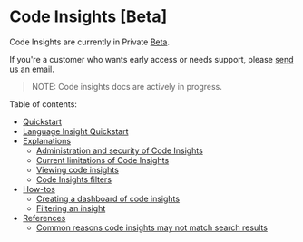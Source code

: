 # Code Insights [Beta]

Code Insights are currently in Private [Beta](../admin/beta_and_prototype_features.md). 

If you're a customer who wants early access or needs support, please [send us an email](mailto:feedback@sourcegraph.com).

> NOTE: Code insights docs are actively in progress. 

Table of contents:

- [Quickstart](quickstart.md)
- [Language Insight Quickstart](language_insight_quickstart.md)
- [Explanations](explanations/index.md)
    - [Administration and security of Code Insights](explanations/administration_and_security_of_code_insights.md)
    - [Current limitations of Code Insights](explanations/current_limitations_of_code_insights.md)
    - [Viewing code insights](explanations/viewing_code_insights.md)
    - [Code Insights filters](explanations/code_insights_filters.md)
- [How-tos](how-tos/index.md)
    - [Creating a dashboard of code insights](how-tos/creating_a_custom_dashboard_of_code_insights.md)
    - [Filtering an insight](how-tos/filtering_an_insight.md)
- [References](references/index.md)
    - [Common reasons code insights may not match search results](references/common_reasons_code_insights_may_not_match_search_results.md)

